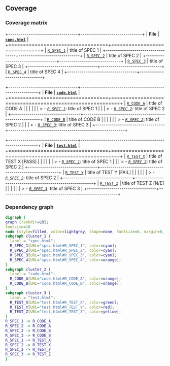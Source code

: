 ## Coverage

### Coverage matrix

+----------------------------------+------------------------------+
| **File**                         | **[`spec.html`](spec.html)** |
+==================================+==============================+
| [`R_SPEC_1`](spec.html#R_SPEC_1) | title of SPEC 1              |
+----------------------------------+------------------------------+
| [`R_SPEC_2`](spec.html#R_SPEC_2) | title of SPEC 2              |
+----------------------------------+------------------------------+
| [`R_SPEC_3`](spec.html#R_SPEC_3) | title of SPEC 3              |
+----------------------------------+------------------------------+
| [`R_SPEC_4`](spec.html#R_SPEC_4) | title of SPEC 4              |
+----------------------------------+------------------------------+

+----------------------------------+---------------------------------------------------------+
| **File**                         | **[`code.html`](code.html)**                            |
+==================================+=========================================================+
| [`R_CODE_A`](code.html#R_CODE_A) | title of CODE A                                         |
|                                  |                                                         |
|                                  | > - *[`R_SPEC_1`](spec.html#R_SPEC_1)*: title of SPEC 1 |
|                                  | > - *[`R_SPEC_2`](spec.html#R_SPEC_2)*: title of SPEC 2 |
+----------------------------------+---------------------------------------------------------+
| [`R_CODE_B`](code.html#R_CODE_B) | title of CODE B                                         |
|                                  |                                                         |
|                                  | > - *[`R_SPEC_2`](spec.html#R_SPEC_2)*: title of SPEC 2 |
|                                  | > - *[`R_SPEC_3`](spec.html#R_SPEC_3)*: title of SPEC 3 |
+----------------------------------+---------------------------------------------------------+

+----------------------------------+---------------------------------------------------------+
| **File**                         | **[`test.html`](test.html)**                            |
+==================================+=========================================================+
| [`R_TEST_X`](test.html#R_TEST_X) | title of TEST X [PASS]                                  |
|                                  |                                                         |
|                                  | > - *[`R_SPEC_1`](spec.html#R_SPEC_1)*: title of SPEC 1 |
|                                  | > - *[`R_SPEC_2`](spec.html#R_SPEC_2)*: title of SPEC 2 |
+----------------------------------+---------------------------------------------------------+
| [`R_TEST_Y`](test.html#R_TEST_Y) | title of TEST Y [FAIL]                                  |
|                                  |                                                         |
|                                  | > - *[`R_SPEC_2`](spec.html#R_SPEC_2)*: title of SPEC 2 |
+----------------------------------+---------------------------------------------------------+
| [`R_TEST_Z`](test.html#R_TEST_Z) | title of TEST Z [N/E]                                   |
|                                  |                                                         |
|                                  | > - *[`R_SPEC_3`](spec.html#R_SPEC_3)*: title of SPEC 3 |
+----------------------------------+---------------------------------------------------------+

### Dependency graph

```{.dot render="{{dot}}"}
digraph {
graph [rankdir=LR];
fontsize=10
node [style=filled, color=lightgrey, shape=none, fontsize=8, margin=0, height=0.16]
subgraph cluster_1 {
  label = "spec.html";
  R_SPEC_1[URL="spec.html#R_SPEC_1", color=cyan];
  R_SPEC_2[URL="spec.html#R_SPEC_2", color=cyan];
  R_SPEC_3[URL="spec.html#R_SPEC_3", color=cyan];
  R_SPEC_4[URL="spec.html#R_SPEC_4", color=orange];
}
subgraph cluster_2 {
  label = "code.html";
  R_CODE_A[URL="code.html#R_CODE_A", color=orange];
  R_CODE_B[URL="code.html#R_CODE_B", color=orange];
}
subgraph cluster_3 {
  label = "test.html";
  R_TEST_X[URL="test.html#R_TEST_X", color=green];
  R_TEST_Y[URL="test.html#R_TEST_Y", color=red];
  R_TEST_Z[URL="test.html#R_TEST_Z", color=yellow];
}
R_SPEC_1 -> R_CODE_A
R_SPEC_2 -> R_CODE_A
R_SPEC_2 -> R_CODE_B
R_SPEC_3 -> R_CODE_B
R_SPEC_1 -> R_TEST_X
R_SPEC_2 -> R_TEST_X
R_SPEC_2 -> R_TEST_Y
R_SPEC_3 -> R_TEST_Z
}
```
